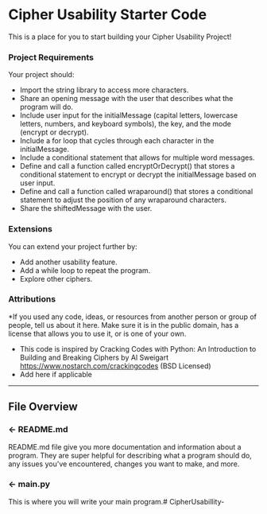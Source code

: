 # Cipher Usability Starter Code
This is a place for you to start building your Cipher Usability Project!

### Project Requirements
Your project should:
- Import the string library to access more characters.
- Share an opening message with the user that describes what the program will do.
- Include user input for the initialMessage (capital letters, lowercase letters, numbers, and keyboard symbols), the key, and the mode (encrypt or decrypt).
- Include a for loop that cycles through each character in the initialMessage.
- Include a conditional statement that allows for multiple word messages.
- Define and call a function called encryptOrDecrypt() that stores a conditional statement to encrypt or decrypt the initialMessage based on user input.
- Define and call a function called wraparound() that stores a conditional statement to adjust the position of any wraparound characters.
- Share the shiftedMessage with the user.

### Extensions
You can extend your project further by:
- Add another usability feature.
- Add a while loop to repeat the program.
- Explore other ciphers. 

###  Attributions
*If you used any code, ideas, or resources from another person or group of people, tell us about it here. Make sure it is in the public domain, has a license that allows you to use it, or is one of your own.
- This code is inspired by Cracking Codes with Python: An Introduction to Building and Breaking Ciphers by Al Sweigart https://www.nostarch.com/crackingcodes (BSD Licensed)
- Add here if applicable

---

## File Overview

### ← README.md

README.md file give you more documentation and information about a program. They are super helpful for describing what a program should do, any issues you've encountered, changes you want to make, and more. 

### ← main.py
This is where you will write your main program.# CipherUsabillity-
